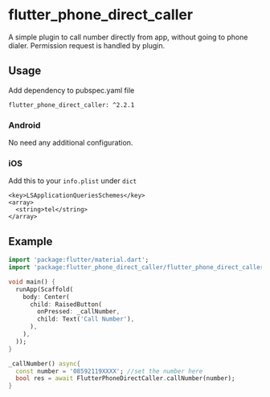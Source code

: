 # flutter_phone_direct_caller

A simple plugin to call number directly from app, without going to phone dialer. Permission request is handled by plugin.

## Usage

Add dependency to pubspec.yaml file
```
flutter_phone_direct_caller: ^2.2.1
```

### Android
No need any additional configuration.

### iOS
Add this to your ```info.plist``` under ```dict``` 
```
<key>LSApplicationQueriesSchemes</key>
<array>
  <string>tel</string>
</array>
```

## Example

```dart
import 'package:flutter/material.dart';
import 'package:flutter_phone_direct_caller/flutter_phone_direct_caller.dart';

void main() {
  runApp(Scaffold(
    body: Center(
      child: RaisedButton(
        onPressed: _callNumber,
        child: Text('Call Number'),
      ),
    ),
  ));
}

_callNumber() async{
  const number = '08592119XXXX'; //set the number here
  bool res = await FlutterPhoneDirectCaller.callNumber(number);
}
```

